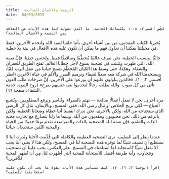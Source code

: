 ```yaml
---
title:  النعمة والأعمال الصالحة
date:  04/09/2019
---
```


`لخِّص أفسس ٢: ٨-١٠ بكلماتك الخاصة. ما الذي تقوله لنا هذه الآيات عن العلاقة بين النعمة والأعمال الصالحة؟`

يُخبرنا الكتاب المقدس، من بين أشياء أخرى، بأننا خلقنا لنعبد الله ولنخدم الآخرين. فقط في مخيلتنا يمكننا أن نحاول فهم ما يمكن أن تكون عليه هذه الأفعال في بيئة بلا خطية.

حاليًّا، وبسبب الخطية، نحن نعرف عالمًا مُحطَّمًا وساقطًا فقط. ولحسن حظنا، فإنَّ نعمة الله، التي ظهرت وتثبتت في تضحية يسوع لأجل خطايا العالم، تفتح الطريق للغفران والشفاء. وهكذا، حتى وسط هذا الكيان المُحطَّم تصبح حياتنا من عمل الرب كليًا، ويستخدمنا الله في شركة معه سعيًا لشفاء وترميم الضرر والألم في حياة الآخرين (انظر أفسس ٢: ١٠). «فالذين يناولون عليهم أن يوزعوا على الآخرين. إنَّ صرخات طلب العون تأتي من كل صوب. والله يطلب رجالًا ليخدموا بني جنسهم بفرح» (روح النبوة، خدمة الشفاء، صفحة ٦٦).

مرة أخرى، نحن لا نفعل أعمالًا صالحة — نهتم بالفقراء، ونُناصر ونرفع المظلومين، ونُشبع الجياع — لكي نربح الخلاص أو ننال رضى الله. ففي المسيح، وبالإيمان، ننال كل الرضى الذي سنحتاجه من الله. ولكن بالأحرى، نحن ندرك أنفسنا أننا خطاة وضحايا الخطية، ولكن بالرغم من ذلك، نحن محبوبون ومفديون من الله. وبينما ما زلنا نتصارع مع تجارب محبة الذات والطمع، فإن نعمة الله المضحية بالذات والمتواضعة تقدم نوعًا جديدًا من الحياة والمحبة اللتين ستجددان حياتنا.

عندما ننظر إلى الصليب، نرى التضحية العظيمة والكاملة التي قُدِّمت لأجلنا ونُدرك أننا لا نستطيع أن نضيف شيئًا لما توفره هذه التضحية لنا في المسيح. ولكن هذا لا يعني أننا يجب ألا نفعل شيئًا كاستجابة لما استلمناه في المسيح. على العكس، يجب علينا أن نستجيب ونتجاوب، وأية طريقة أفضل للاستجابة للمحبة التي أُظهرت لنا، مِن أن نُظهر المحبة للآخرين؟

`اقرأ ١يوحنا ٣: ١٦، ١٧. كيف تستأسر هذه الآيات بقوة ما يجب أن تكون عليه استجابتنا للصليب؟`
